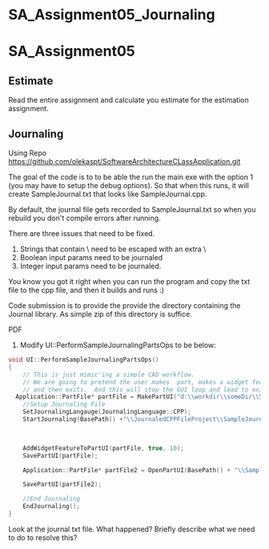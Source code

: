 # SA_Assignment05_Journaling

# SA_Assignment05

## Estimate

Read the entire assignment and calculate you estimate for the estimation assignment.

## Journaling

Using Repo https://github.com/olekaspt/SoftwareArchitectureCLassApplication.git

The goal of the code is to to be able the run the main exe with the option 1 (you may have to setup the debug options).  So that when this runs, it will create 
SampleJournal.txt that looks like SampleJournal.cpp.

By default, the journal file gets recorded to SampleJournal.txt so when you rebuild you don't compile errors after running.

There are three issues that need to be fixed.
1. Strings that contain \ need to be escaped with an extra \
2. Boolean input params need to be journaled
3. Integer input params need to be journaled.

You know you got it right when you can run the program and copy the txt file to the cpp file, and then it builds and runs :)

Code submission is to provide the provide the directory containing the  Journal library.  As simple zip of this directory is suffice.

PDF
1. Modify UI::PerformSampleJournalingPartsOps to be below:

```c++
void UI::PerformSampleJournalingPartsOps()
{
	// This is just mimic'ing a simple CAD workflow.
	// We are going to pretend the user makes  part, makes a widget feature, saves the part,
	// and then exits.  And this will stop the GUI loop and lead to exit on main
  Application::PartFile* partFile = MakePartUI("d:\\workdir\\someDir\\SomeName.part");
	//Setup Journaling File
	SetJournalingLangauge(JournalingLanguage::CPP);
	StartJournaling(BasePath() +"\\JournaledCPPFileProject\\SampleJournal.txt");


	
	AddWidgetFeatureToPartUI(partFile, true, 10);
	SavePartUI(partFile);

	Application::PartFile* partFile2 = OpenPartUI(BasePath() + "\\SampleVersionUp.prt");

	SavePartUI(partFile2);

	//End Journaling
	EndJournaling();
}
```

Look at the journal txt file.  What happened?  Briefly describe what we need to do to resolve this?






